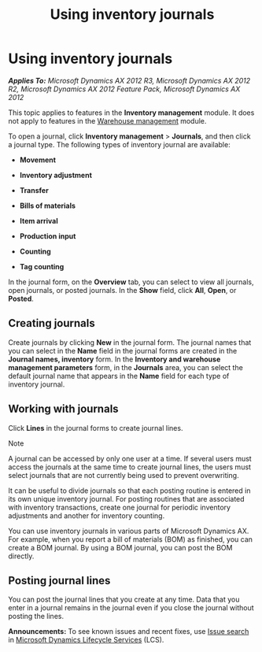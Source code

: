 ﻿---
title: Using inventory journals
TOCTitle: Using inventory journals
ms:assetid: 775dc1c5-4c89-45cf-968c-6a92dded4016
ms:mtpsurl: https://technet.microsoft.com/en-us/library/Aa550043(v=AX.60)
ms:contentKeyID: 44080995
ms.date: 04/18/2014
mtps_version: v=AX.60
---

# Using inventory journals 


_**Applies To:** Microsoft Dynamics AX 2012 R3, Microsoft Dynamics AX 2012 R2, Microsoft Dynamics AX 2012 Feature Pack, Microsoft Dynamics AX 2012_

This topic applies to features in the **Inventory management** module. It does not apply to features in the [Warehouse management](warehouse-management.md) module.

To open a journal, click **Inventory management** \> **Journals**, and then click a journal type. The following types of inventory journal are available:

  - **Movement**

  - **Inventory adjustment**

  - **Transfer**

  - **Bills of materials**

  - **Item arrival**

  - **Production input**

  - **Counting**

  - **Tag counting**

In the journal form, on the **Overview** tab, you can select to view all journals, open journals, or posted journals. In the **Show** field, click **All**, **Open**, or **Posted**.

## Creating journals

Create journals by clicking **New** in the journal form. The journal names that you can select in the **Name** field in the journal forms are created in the **Journal names, inventory** form. In the **Inventory and warehouse management parameters** form, in the **Journals** area, you can select the default journal name that appears in the **Name** field for each type of inventory journal.

## Working with journals

Click **Lines** in the journal forms to create journal lines.


> [!NOTE]
> <P>A journal can be accessed by only one user at a time. If several users must access the journals at the same time to create journal lines, the users must select journals that are not currently being used to prevent overwriting.</P>



It can be useful to divide journals so that each posting routine is entered in its own unique inventory journal. For posting routines that are associated with inventory transactions, create one journal for periodic inventory adjustments and another for inventory counting.

You can use inventory journals in various parts of Microsoft Dynamics AX. For example, when you report a bill of materials (BOM) as finished, you can create a BOM journal. By using a BOM journal, you can post the BOM directly.

## Posting journal lines

You can post the journal lines that you create at any time. Data that you enter in a journal remains in the journal even if you close the journal without posting the lines.

  
**Announcements:** To see known issues and recent fixes, use [Issue search](http://go.microsoft.com/fwlink/?linkid=389258) in [Microsoft Dynamics Lifecycle Services](http://go.microsoft.com/fwlink/?linkid=306505) (LCS).

